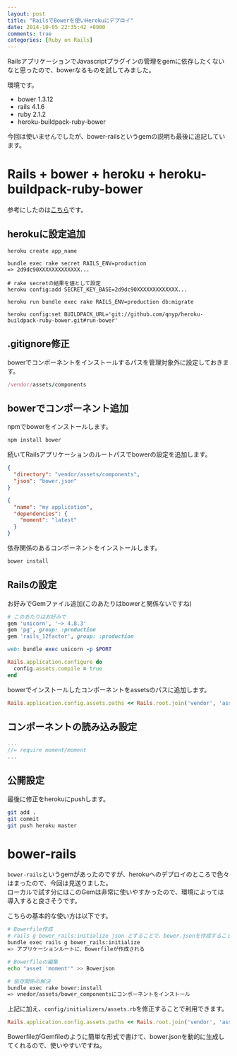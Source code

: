 ```yaml
---
layout: post
title: "RailsでBowerを使いHerokuにデプロイ"
date: 2014-10-05 22:35:42 +0900
comments: true
categories: [Ruby on Rails]
---
```


RailsアプリケーションでJavascriptプラグインの管理をgemに依存したくないなと思ったので、bowerなるものを試してみました。  

環境です。

* bower 1.3.12
* rails 4.1.6
* ruby 2.1.2
* heroku-buildpack-ruby-bower

今回は使いませんでしたが、bower-railsというgemの説明も最後に追記しています。

<!-- more -->

# Rails + bower + heroku + heroku-buildpack-ruby-bower

参考にしたのは[こちら](https://gist.github.com/afeld/5704079)です。  

## herokuに設定追加

```
heroku create app_name

bundle exec rake secret RAILS_ENV=production
=> 2d9dc90XXXXXXXXXXXXX...

# rake secretの結果を値として設定
heroku config:add SECRET_KEY_BASE=2d9dc90XXXXXXXXXXXXX...

heroku run bundle exec rake RAILS_ENV=production db:migrate

heroku config:set BUILDPACK_URL='git://github.com/qnyp/heroku-buildpack-ruby-bower.git#run-bower' 
```

## .gitignore修正

bowerでコンポーネントをインストールするパスを管理対象外に設定しておきます。

```rb .gitignore
/vendor/assets/components
```

## bowerでコンポーネント追加

npmでbowerをインストールします。

```sh
npm install bower
```

続いてRailsアプリケーションのルートパスでbowerの設定を追加します。

```json .bowerrc
{
  "directory": "vendor/assets/components",
  "json": "bower.json"
}
```

```json bower.json
{
  "name": "my application",
  "dependencies": {
    "moment": "latest"
  }
}
```

依存関係のあるコンポーネントをインストールします。

```sh
bower install
```

## Railsの設定

お好みでGemファイル追加(このあたりはbowerと関係ないですね)

```rb Gemfile
# このあたりはお好みで
gem 'unicorn', '~> 4.8.3'
gem 'pg', group: :production
gem 'rails_12factor', group: :production
```

```rb Procfile
web: bundle exec unicorn -p $PORT
```

```rb config/environments/production.rb
Rails.application.configure do
  config.assets.compile = true
end
```

bowerでインストールしたコンポーネントをassetsのパスに追加します。

```rb config/initializers/assets.rb
Rails.application.config.assets.paths << Rails.root.join('vendor', 'assets', 'components')
```

## コンポーネントの読み込み設定

```js app/assets/javascript/application.js
...
//= require moment/moment
...
```

## 公開設定

最後に修正をherokuにpushします。

```sh
git add .
git commit
git push heroku master
```

# bower-rails

`bower-rails`というgemがあったのですが、herokuへのデプロイのところで色々はまったので、今回は見送りました。  
ローカルで試す分にはこのGemは非常に使いやすかったので、環境によっては導入すると良さそうです。  

こちらの基本的な使い方は以下です。

```sh
# Bowerfile作成
# rails g bower_rails:initialize json とすることで、bower.jsonを作成することも可能
bundle exec rails g bower_rails:initialize
=> アプリケーションルートに、Bowerfileが作成される

# Bowerfileの編集
echo "asset 'moment'" >> Bowerjson

# 依存関係の解決
bundle exec rake bower:install
=> vnedor/assets/bower_componentsにコンポーネントをインストール
```

上記に加え、`config/initializers/assets.rb`を修正することで利用できます。

```rb config/initializers/assets.rb
Rails.application.config.assets.paths << Rails.root.join('vendor', 'assets', 'bower_components')
```

BowerfileがGemfileのように簡単な形式で書けて、bower.jsonを動的に生成してくれるので、使いやすいですね。  


